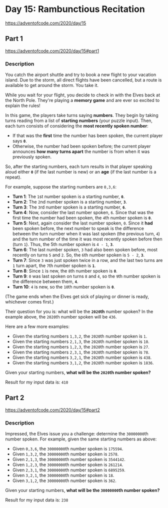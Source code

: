 # Day 15: Rambunctious Recitation
https://adventofcode.com/2020/day/15

## Part 1
https://adventofcode.com/2020/day/15#part1

### Description
You catch the airport shuttle and try to book a new flight to your vacation island. Due to the storm, all direct flights have been cancelled, but a route is available to get around the storm. You take it.

While you wait for your flight, you decide to check in with the Elves back at the North Pole. They're playing a **memory game** and are ever so excited to explain the rules!

In this game, the players take turns saying **numbers**. They begin by taking turns reading from a list of **starting numbers** (your puzzle input). Then, each turn consists of considering the **most recently spoken number**:

* If that was the **first** time the number has been spoken, the current player says **`0`**.
* Otherwise, the number had been spoken before; the current player announces **how many turns apart** the number is from when it was previously spoken.

So, after the starting numbers, each turn results in that player speaking aloud either **`0`** (if the last number is new) or an **age** (if the last number is a repeat).

For example, suppose the starting numbers are `0,3,6`:

* **Turn 1**: The `1`st number spoken is a starting number, **`0`**.
* **Turn 2**: The `2`nd number spoken is a starting number, **`3`**.
* **Turn 3**: The `3`rd number spoken is a starting number, **`6`**.
* **Turn 4**: Now, consider the last number spoken, `6`. Since that was the first time the number had been spoken, the `4`th number spoken is **`0`**.
* **Turn 5**: Next, again consider the last number spoken, `0`. Since it **had** been spoken before, the next number to speak is the difference between the turn number when it was last spoken (the previous turn, `4`) and the turn number of the time it was most recently spoken before then (turn `1`). Thus, the 5th number spoken is `4 - 1`, **`3`**.
* **Turn 6**: The last number spoken, `3` had also been spoken before, most recently on turns `5` and `2`. So, the `6`th number spoken is `5 - 2`, **`3`**.
* **Turn 7**: Since `3` was just spoken twice in a row, and the last two turns are `1` turn apart, the `7`th number spoken is **`1`**.
* **Turn 8**: Since `1` is new, the `8`th number spoken is **`0`**.
* **Turn 9**: `0` was last spoken on turns `8` and `4`, so the `9`th number spoken is the difference between them, **`4`**.
* **Turn 10**: `4` is new, so the `10`th number spoken is **`0`**.

(The game ends when the Elves get sick of playing or dinner is ready, whichever comes first.)

Their question for you is: what will be the **`2020`th** number spoken? In the example above, the `2020`th number spoken will be `436`.

Here are a few more examples:

* Given the starting numbers `1,3,2`, the `2020`th number spoken is `1`.
* Given the starting numbers `2,1,3`, the `2020`th number spoken is `10`.
* Given the starting numbers `1,2,3`, the `2020`th number spoken is `27`.
* Given the starting numbers `2,3,1`, the `2020`th number spoken is `78`.
* Given the starting numbers `3,2,1`, the `2020`th number spoken is `438`.
* Given the starting numbers `3,1,2`, the `2020`th number spoken is `1836`.

Given your starting numbers, **what will be the `2020`th number spoken?**

Result for my input data is: `410`


## Part 2
https://adventofcode.com/2020/day/15#part2

### Description
Impressed, the Elves issue you a challenge: determine the `30000000`th number spoken. For example, given the same starting numbers as above:

* Given `0,3,6`, the `30000000`th number spoken is `175594`.
* Given `1,3,2`, the `30000000`th number spoken is `2578`.
* Given `2,1,3`, the `30000000`th number spoken is `3544142`.
* Given `1,2,3`, the `30000000`th number spoken is `261214`.
* Given `2,3,1`, the `30000000`th number spoken is `6895259`.
* Given `3,2,1`, the `30000000`th number spoken is `18`.
* Given `3,1,2`, the `30000000`th number spoken is `362`.

Given your starting numbers, **what will be the `30000000`th number spoken?**

Result for my input data is: `238`
